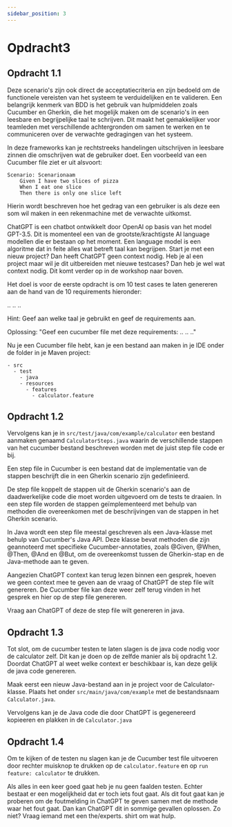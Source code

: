 ```yaml
---
sidebar_position: 3
---
```


# Opdracht3

##  Opdracht 1.1

Deze scenario's zijn ook direct de acceptatiecriteria en zijn bedoeld om de functionele vereisten van het systeem te verduidelijken en te valideren.
Een belangrijk kenmerk van BDD is het gebruik van hulpmiddelen zoals Cucumber en Gherkin, die het mogelijk maken om de scenario's in een leesbare en begrijpelijke taal te schrijven. 
Dit maakt het gemakkelijker voor teamleden met verschillende achtergronden om samen te werken en te communiceren over de verwachte gedragingen van het systeem.

In deze frameworks kan je rechtstreeks handelingen uitschrijven in leesbare zinnen die omschrijven wat de gebruiker doet.
Een voorbeeld van een Cucumber file ziet er uit alsvoort:
```
Scenario: Scenarionaam
    Given I have two slices of pizza
    When I eat one slice
    Then there is only one slice left
```
Hierin wordt beschreven hoe het gedrag van een gebruiker is als deze een som wil maken in een rekenmachine met de verwachte uitkomst.

ChatGPT is een chatbot ontwikkelt door OpenAI op basis van het model GPT-3.5. Dit is momenteel een van de grootste/krachtigste AI language modellen die er bestaan op het moment. Een language model is een algoritme dat in feite alles wat betreft taal kan begrijpen.
Start je met een nieuw project? Dan heeft ChatGPT geen context nodig. Heb je al een project maar wil je dit uitbereiden met nieuwe testcases? Dan heb je wel wat context nodig. Dit komt verder op in de workshop naar boven.

Het doel is voor de eerste opdracht is om 10 test cases te laten genereren aan de hand van de 10 requirements hieronder:

..
..
..

Hint: Geef aan welke taal je gebruikt en geef de requirements aan.

Oplossing: "Geef een cucumber file met deze requirements: .. .. .."

Nu je een Cucumber file hebt, kan je een bestand aan maken in je IDE onder de folder in je Maven project:
```
- src
  - test
    - java
    - resources
      - features
        - calculator.feature
```

## Opdracht 1.2
Vervolgens kan je in `src/test/java/com/example/calculator` een bestand aanmaken genaamd `CalculatorSteps.java` waarin de verschillende stappen van het cucumber bestand beschreven worden met de juist step file code er bij.

Een step file in Cucumber is een bestand dat de implementatie van de stappen beschrijft die in een Gherkin scenario zijn gedefinieerd.

De step file koppelt de stappen uit de Gherkin scenario's aan de daadwerkelijke code die moet worden uitgevoerd om de tests te draaien. 
In een step file worden de stappen geïmplementeerd met behulp van methoden die overeenkomen met de beschrijvingen van de stappen in het Gherkin scenario.

In Java wordt een step file meestal geschreven als een Java-klasse met behulp van Cucumber's Java API. 
Deze klasse bevat methoden die zijn geannoteerd met specifieke Cucumber-annotaties, zoals @Given, @When, @Then, @And en @But, om de overeenkomst tussen de Gherkin-stap en de Java-methode aan te geven.


Aangezien ChatGPT context kan terug lezen binnen een gesprek, hoeven we geen context mee te geven aan de vraag of ChatGPT de step file wilt genereren. De Cucumber file kan deze weer zelf terug vinden in het gesprek en hier op de step file genereren.

Vraag aan ChatGPT of deze de step file wilt genereren in java.



[//]: # (Dan gaan we nu aan de slag met Github Copilot. Github Copilot is ook een language model net als ChatGPT, echter is Copilot meer gebaseert op code completion dan voor teksten schrijven.)

[//]: # (Het mooie aan Copilot is dat je het op verschillende manieren kan gebruiken. Je kan een stuk code schrijven die afgemaakt wordt door Copilot, maar je kan ook in een regel comentaar neerzetten wat voor functionaliteit wilt hebben en dan kan Copilot dit ook genereren.)

[//]: # (Copilot kan ook context van een project meenemen in het genereren van de code. Zo worden de juist codeconventions meegenomen.)

[//]: # ()
[//]: # (Om de juiste stepfile te genereren maak een commentaar regel aan binnen de class die je net hebt aangemaakt.)

[//]: # (`// Create the methods for the my_feature.feature file`. Vervolgens kan je door op `Tab` te drukken de code accepteren.)

[//]: # ()
[//]: # (Het is ook mogelijk dat de code niet correct is, dan kan je via de Github Copilot extension andere versies van de code vinden.)

[//]: # (![img.png]&#40;../static/img/img.png&#41;)


## Opdracht 1.3

Tot slot, om de cucumber testen te laten slagen is de java code nodig voor de calculator zelf. Dit kan je doen op de zelfde manier als bij opdracht 1.2.
Doordat ChatGPT al weet welke context er beschikbaar is, kan deze gelijk de java code genereren.

Maak eerst een nieuw Java-bestand aan in je project voor de Calculator-klasse. Plaats het onder `src/main/java/com/example` met de bestandsnaam `Calculator.java`.

Vervolgens kan je de Java code die door ChatGPT is gegenereerd kopieeren en plakken in de `Calculator.java`

[//]: # (Zodra je de test code hebt geschreven kan je een nieuw bestand aanmaken voor de Calculator code.)

[//]: # (Dit kan je ook doen aan de hand van Github Copilot. Maak een bestand aan onder het pad `src/main/java/com/examples/calculator` genaamd `Calculator.java`.)

[//]: # (Geef aan in het commentaar `// Create the calculator methods used in the test`. Dit moet er voor zorgen dat de code gegenereerd word.)


## Opdracht 1.4
Om te kijken of de testen nu slagen kan je de Cucumber test file uitvoeren door rechter muisknop te drukken op de `calculator.feature` en op `run feature: calculator` te drukken.

Als alles in een keer goed gaat heb je nu geen faalden testen. Echter bestaat er een mogelijkheid dat er toch iets fout gaat. 
Als dit fout gaat kan je proberen om de foutmelding in ChatGPT te geven samen met de methode waar het fout gaat. Dan kan ChatGPT dit in sommige gevallen oplossen.
Zo niet? Vraag iemand met een the/experts. shirt om wat hulp.
